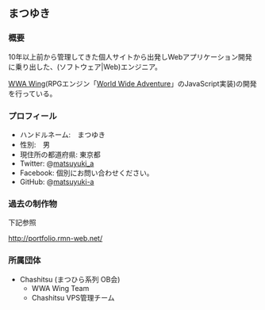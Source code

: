 
## まつゆき

### 概要
10年以上前から管理してきた個人サイトから出発しWebアプリケーション開発に乗り出した、(ソフトウェア|Web)エンジニア。

[WWA Wing](http://wwawing.com/)(RPGエンジン「[World Wide Adventure](http://wwajp.com/)」のJavaScript実装)の開発を行っている。

### プロフィール
- ハンドルネーム:　まつゆき
- 性別:　男
- 現住所の都道府県: 東京都
- Twitter: @[matsuyuki_a](https://twitter.com/matsuyuki_a)
- Facebook: 個別にお問い合わせください。
- GitHub: @[matsuyuki-a](https://github.com/matsuyuki-a)

### 過去の制作物

下記参照

http://portfolio.rmn-web.net/

### 所属団体
- Chashitsu (まつひら系列 OB会)
  - WWA Wing Team
  - Chashitsu VPS管理チーム
